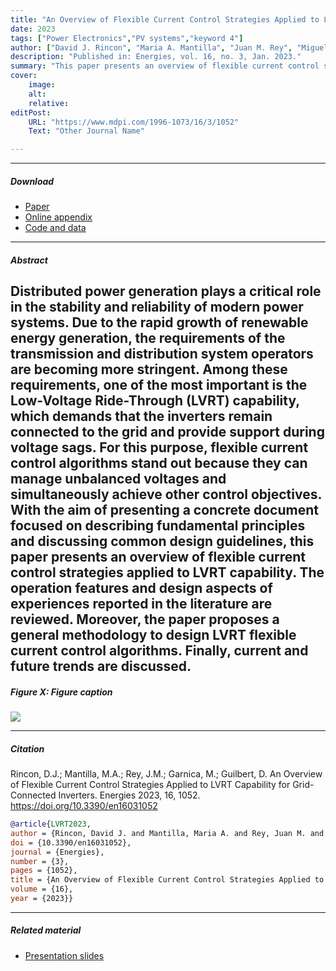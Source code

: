 ```yaml
---
title: "An Overview of Flexible Current Control Strategies Applied to LVRT Capability for Grid-Connected Inverters" 
date: 2023
tags: ["Power Electronics","PV systems","keyword 4"]
author: ["David J. Rincon", "Maria A. Mantilla", "Juan M. Rey", "Miguel Garnica", "Damien Guilbert"]
description: "Published in: Energies, vol. 16, no. 3, Jan. 2023." 
summary: "This paper presents an overview of flexible current control strategies applied to Low-Voltage Ride-Through (LVRT) capability. The paper is a concrete document focused on describing fundamental principles and operation features. Also, a general methodology to design this type of control strategies is presented." 
cover:
    image: 
    alt: 
    relative:
editPost:
    URL: "https://www.mdpi.com/1996-1073/16/3/1052"
    Text: "Other Journal Name"

---
```


---

##### Download

+ [Paper](paper2.pdf)
+ [Online appendix](appendix2.pdf)
+ [Code and data](https://github.com/pmichaillat/unemployment-gap)

---

##### Abstract

Distributed power generation plays a critical role in the stability and reliability of modern power systems. Due to the rapid growth of renewable energy generation, the requirements of the transmission and distribution system operators are becoming more stringent. Among these requirements, one of the most important is the Low-Voltage Ride-Through (LVRT) capability, which demands that the inverters remain connected to the grid and provide support during voltage sags. For this purpose, flexible current control algorithms stand out because they can manage unbalanced voltages and simultaneously achieve other control objectives. With the aim of presenting a concrete document focused on describing fundamental principles and discussing common design guidelines, this paper presents an overview of flexible current control strategies applied to LVRT capability. The operation features and design aspects of experiences reported in the literature are reviewed. Moreover, the paper proposes a general methodology to design LVRT flexible current control algorithms. Finally, current and future trends are discussed.
---

##### Figure X: Figure caption

![](paper2.png)

---

##### Citation

Rincon, D.J.; Mantilla, M.A.; Rey, J.M.; Garnica, M.; Guilbert, D. An Overview of Flexible Current Control Strategies Applied to LVRT Capability for Grid-Connected Inverters. Energies 2023, 16, 1052. https://doi.org/10.3390/en16031052

```BibTeX
@article{LVRT2023,
author = {Rincon, David J. and Mantilla, Maria A. and Rey, Juan M. and Garnica, Miguel and Guilbert, Damien},
doi = {10.3390/en16031052},
journal = {Energies},
number = {3},
pages = {1052},
title = {An Overview of Flexible Current Control Strategies Applied to LVRT Capability for Grid-Connected Inverters},
volume = {16},
year = {2023}}
```


---

##### Related material

+ [Presentation slides](presentation2.pdf)

